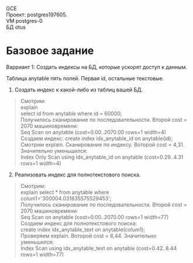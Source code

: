 GCE   
Проект: postgres197605.  
VM postgres-0  
БД otus

# Базовое задание 
Варриант 1: Создать индексы на БД, которые ускорят доступ к данным.

Таблица anytable пять полей. Первая id, остальные текстовые. 

1. Создать индекс к какой-либо из таблиц вашей БД.
 
> Смотрим:    
> explain  
> select id from anytable where id = 60000;    
> Получилось сканирование по последовательности. Второй cost = 2070 машиновремени:   
> Seq Scan on anytable  (cost=0.00..2070.00 rows=1 width=4)   
> Создаем индекс: 
> create index idx_anytable_id on anytable(id);  
> Смотрим explain. Сканирование по индексу. Воторой cost = 4,31. Значительно уменьшился:   
> Index Only Scan using idx_anytable_id on anytable  (cost=0.29..4.31 rows=1 width=4)  

2. Реализовать индекс для полнотекстового поиска.

> Смотрим:  
> explain select * from anytable where colum1='300004.031835575529453';  
> Получилось  сканирование по последовательности. Второй cost = 2070 машиновремени:       
> Seq Scan on anytable  (cost=0.00..2070.00 rows=1 width=77)    
> Создаем индекс для полнотекстового поиска:    
> create index idx_anytable_text on anytable(colum1);     
> Проверяем explain. Воторой cost = 8,44. Значительно уменьшился:      
> Index Scan using idx_anytable_text on anytable  (cost=0.42..8.44 rows=1 width=77)
> 
